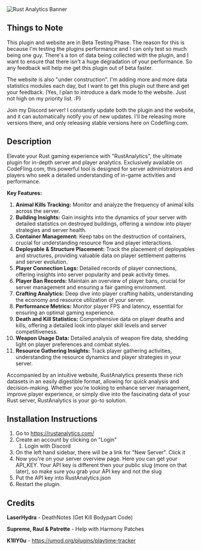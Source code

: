 ![Rust Analytics Banner](https://i.imgur.com/pAcx4u5.png)

## Things to Note

This plugin and website are in Beta Testing Phase. The reason for this is because I'm testing the plugins performance and I can only test so much being one guy. There's a ton of data being collected with the plugin, and I want to ensure that there isn't a huge degradation of your performance. So any feedback will help me get this plugin out of beta faster.

The website is also "under construction". I'm adding more and more data statistics modules each day, but I want to get this plugin out there and get your feedback. (Yes, I plan to introduce a dark mode to the website. Just not high on my priority list. :P)

Join my Discord server! I constantly update both the plugin and the website, and it can automatically notify you of new updates. I'll be releasing more versions there, and only releasing stable versions here on Codefling.com.

## Description

Elevate your Rust gaming experience with "RustAnalytics", the ultimate plugin for in-depth server and player analytics. Exclusively available on CodeFling.com, this powerful tool is designed for server administrators and players who seek a detailed understanding of in-game activities and performance.

**Key Features:**

1. **Animal Kills Tracking:** Monitor and analyze the frequency of animal kills across the server.
2. **Building Insights:** Gain insights into the dynamics of your server with detailed statistics on destroyed buildings, offering a window into player strategies and server health.
3. **Container Management:** Keep tabs on the destruction of containers, crucial for understanding resource flow and player interactions.
4. **Deployable & Structure Placement:** Track the placement of deployables and structures, providing valuable data on player settlement patterns and server evolution.
5. **Player Connection Logs:** Detailed records of player connections, offering insights into server popularity and peak activity times.
6. **Player Ban Records:** Maintain an overview of player bans, crucial for server management and ensuring a fair gaming environment.
7. **Crafting Analytics:** Deep dive into player crafting habits, understanding the economy and resource utilization of your server.
8. **Performance Metrics:** Monitor player FPS and latency, essential for ensuring an optimal gaming experience.
9. **Death and Kill Statistics:** Comprehensive data on player deaths and kills, offering a detailed look into player skill levels and server competitiveness.
10. **Weapon Usage Data:** Detailed analysis of weapon fire data, shedding light on player preferences and combat styles.
11. **Resource Gathering Insights:** Track player gathering activities, understanding the resource dynamics and player strategies in your server.

Accompanied by an intuitive website, RustAnalytics presents these rich datasets in an easily digestible format, allowing for quick analysis and decision-making. Whether you're looking to enhance server management, improve player experience, or simply dive into the fascinating data of your Rust server, RustAnalytics is your go-to solution.

## Installation Instructions

1. Go to https://rustanalytics.com/
2. Create an account by clicking on "Login"
   1. Login with Discord
3. On the left hand sidebar, there will be a link for "New Server". Click it
4. Now you're on your server overview page. Here you can get your API_KEY. Your API key is different then your public slug (more on that later), so make sure you grab your API key and not the slug
5. Put the API key into RustAnalytics.json
6. Restart the plugin.

## Credits

**LaserHydra** - DeathNotes (Get Kill Bodypart Code)

**Supreme, Raul & Patrette** - Help with Harmony Patches

**K1llY0u** - https://umod.org/plugins/playtime-tracker